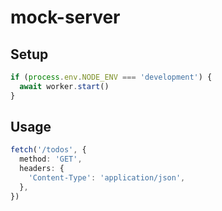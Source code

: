# mock-server

## Setup

```ts
if (process.env.NODE_ENV === 'development') {
  await worker.start()
}
```

## Usage

```ts
fetch('/todos', {
  method: 'GET',
  headers: {
    'Content-Type': 'application/json',
  },
})
```
